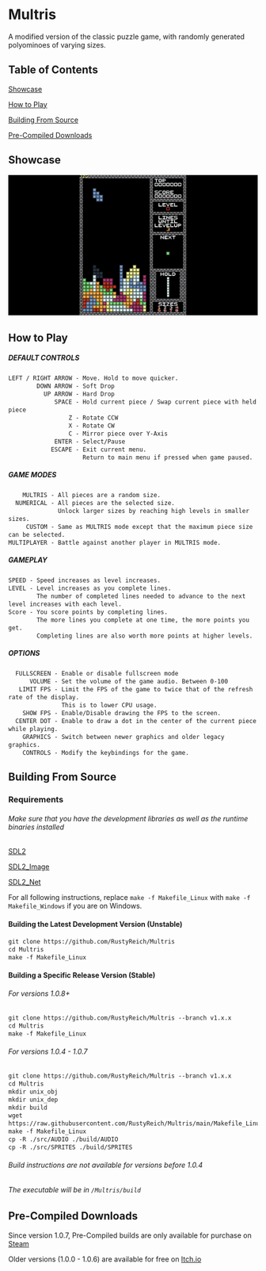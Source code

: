 # Multris
A modified version of the classic puzzle game, with randomly generated polyominoes of varying sizes.

## Table of Contents
[Showcase](#Showcase)

[How to Play](#How_to_Play)

[Building From Source](#Building_From_Source)

[Pre-Compiled Downloads](#Pre_Compiled_Downloads)

<a name="Showcase"/>

## Showcase
![Showcase](Showcase.gif)

<a name="How_to_Play"/>

## How to Play

##### DEFAULT CONTROLS
```
LEFT / RIGHT ARROW - Move. Hold to move quicker.
        DOWN ARROW - Soft Drop
          UP ARROW - Hard Drop
             SPACE - Hold current piece / Swap current piece with held piece
                 Z - Rotate CCW
                 X - Rotate CW
                 C - Mirror piece over Y-Axis
             ENTER - Select/Pause
            ESCAPE - Exit current menu.
                     Return to main menu if pressed when game paused.
``` 
##### GAME MODES
```
    MULTRIS - All pieces are a random size. 
  NUMERICAL - All pieces are the selected size.
              Unlock larger sizes by reaching high levels in smaller sizes.
     CUSTOM - Same as MULTRIS mode except that the maximum piece size can be selected.
MULTIPLAYER - Battle against another player in MULTRIS mode.
```           
##### GAMEPLAY
```
SPEED - Speed increases as level increases.
LEVEL - Level increases as you complete lines.
        The number of completed lines needed to advance to the next level increases with each level.
Score - You score points by completing lines.
        The more lines you complete at one time, the more points you get.
        Completing lines are also worth more points at higher levels.
```
##### OPTIONS
```
  FULLSCREEN - Enable or disable fullscreen mode
      VOLUME - Set the volume of the game audio. Between 0-100
   LIMIT FPS - Limit the FPS of the game to twice that of the refresh rate of the display.
               This is to lower CPU usage.
    SHOW FPS - Enable/Disable drawing the FPS to the screen.
  CENTER DOT - Enable to draw a dot in the center of the current piece while playing.
    GRAPHICS - Switch between newer graphics and older legacy graphics.
    CONTROLS - Modify the keybindings for the game.
```

<a name="Building_From_Source"/>

## Building From Source

### Requirements

###### Make sure that you have the development libraries as well as the runtime binaries installed

[SDL2](https://www.libsdl.org/download-2.0.php)

[SDL2_Image](https://www.libsdl.org/projects/SDL_image/)

[SDL2_Net](https://github.com/libsdl-org/SDL_net)

For all following instructions, replace `make -f Makefile_Linux` with `make -f Makefile_Windows` if you are on Windows.

#### Building the Latest Development Version (Unstable)

```
git clone https://github.com/RustyReich/Multris
cd Multris
make -f Makefile_Linux
```

#### Building a Specific Release Version (Stable)

###### For versions 1.0.8+

```
git clone https://github.com/RustyReich/Multris --branch v1.x.x
cd Multris
make -f Makefile_Linux
```

###### For versions 1.0.4 - 1.0.7

```
git clone https://github.com/RustyReich/Multris --branch v1.x.x
cd Multris
mkdir unix_obj
mkdir unix_dep
mkdir build
wget https://raw.githubusercontent.com/RustyReich/Multris/main/Makefile_Linux
make -f Makefile_Linux
cp -R ./src/AUDIO ./build/AUDIO
cp -R ./src/SPRITES ./build/SPRITES
```


###### Build instructions are not available for versions before 1.0.4

###### The executable will be in `/Multris/build`

<a name="Pre_Compiled_Downloads"/>

## Pre-Compiled Downloads
Since version 1.0.7, Pre-Compiled builds are only available for purchase on [Steam](https://store.steampowered.com/app/1768350/Multris/)

Older versions (1.0.0 - 1.0.6) are available for free on [Itch.io](https://rustymonster.itch.io/multris)
